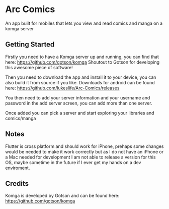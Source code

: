 # Arc Comics

An app built for mobiles that lets you view and read comics and manga on a komga server

## Getting Started

Firstly you need to have a Komga server up and running, you can find that here: https://github.com/gotson/komga
Shoutout to Gotson for developing this awesome piece of software!

Then you need to download the app and install it to your device, you can also build it from source if you like.
Downloads for android can be found here: https://github.com/lukeslife/Arc-Comics/releases

You then need to add your server information and your username and password in the add server screen, you can add more than one server.

Once added you can pick a server and start exploring your libraries and comics/manga

## Notes

Flutter is cross platform and should work for iPhone, prehaps some changes would be needed to make it work correctly but as I do not have an iPhone or a Mac needed for development I am not able to release a version for this OS, maybe sometime in the future if I ever get my hands on a dev enviroment.

## Credits

Komga is developed by Gotson and can be found here: https://github.com/gotson/komga

